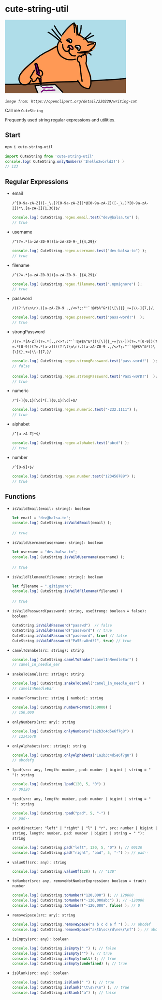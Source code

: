 # cute-string-util

![cat-writer](./images/cat-writer.png)

_`image from: https://openclipart.org/detail/220229/writing-cat`_

Call me `CuteString`

Frequently used string regular expressions and utilities.


## Start

```sh
npm i cute-string-util
```

```ts
import CuteString from 'cute-string-util'
console.log( CuteString.onlyNumbers('1hello2world3!') )
// 123
```


## Regular Expressions

- email

  ``/^[0-9a-zA-Z]([-_\.]?[0-9a-zA-Z])*@[0-9a-zA-Z]([-_\.]?[0-9a-zA-Z])*\.[a-zA-Z]{1,30}$/``

  ```ts
  console.log( CuteString.regex.email.test("dev@balsa.to") );
  // true
  ```

- username

  ``/^(?=.*[a-zA-Z0-9])[a-zA-Z0-9-_]{4,29}/``

  ```ts
  console.log( CuteString.regex.username.test("dev-balsa-to") );
  // true
  ```

- filename

  ``/^(?=.*[a-zA-Z0-9])[a-zA-Z0-9-_]{4,29}/``

  ```ts
  console.log( CuteString.regex.filename.test(".npmignore") );
  // true
  ```

- password

  ``/((?!\t\n\r).)[a-zA-Z0-9 .,/<>?;:"'`!@#$%^&*()\[\]{}_+=|\\-]{7,}/,``

  ```ts
  console.log( CuteString.regex.password.test("pass-word!")  );
  // true
  ```

- strongPassword

  ``/(?=.*[A-Z])(?=.*[.,/<>?;:"'`!@#$%^&*()\[\]{}_+=|\\-])(?=.*[0-9])(?=.*[0-9])(?=.*[a-z])((?!\t\n\r).)[a-zA-Z0-9 .,/<>?;:"'`!@#$%^&*()\[\]{}_+=|\\-]{7,}/``

  ```ts
  console.log( CuteString.regex.strongPassword.test("pass-word!")  );
  // false

  console.log( CuteString.regex.strongPassword.test("Pas5-w0rD!")  );
  // true
  ```

- numeric

  ``/^[-]{0,1}[\d]*[.]{0,1}[\d]+$/``

  ```ts
  console.log( CuteString.regex.numeric.test("-232.1111") );
  // true
  ```

- alphabet

  ``/^[a-zA-Z]+$/``

  ```ts
  console.log( CuteString.regex.alphabet.test("abcd") );
  // true
  ```

- number

  ``/^[0-9]+$/``

  ```ts
  console.log( CuteString.regex.number.test("123456789") );
  // true
  ```

## Functions

- `isVaildEmail(email: string): boolean`

  ```ts
  let email = "dev@balsa.to";
  console.log( CuteString.isVaildEmail(email) );

  // true
  ```

- `isVaildUsername(username: string): boolean`

  ```ts
  let username = "dev-balsa-to";
  console.log( CuteString.isVaildUsername(username) );

  // true
  ```

- `isVaildFilename(filename: string): boolean`

  ```ts
  let filename = ".gitignore";
  console.log( CuteString.isVaildFilename(filename) )

  // true
  ```

- `isVaildPassword(password: string, useStrong: boolean = false): boolean`

  ```ts
  CuteString.isVaildPassword("passwd")  // false
  CuteString.isVaildPassword("password") // true
  CuteString.isVaildPassword("password", true) // false
  CuteString.isVaildPassword("Pa55-w0rd!?", true) // true
  ```

- `camelToSnake(src: string): string`

  ```ts
  console.log( CuteString.camelToSnake("camelInNeedleEar") )
  // camel_in_needle_ear
  ```

- `snakeToCamel(src: string): string`

  ```ts
  console.log( CuteString.snakeToCamel("camel_in_needle_ear") )
  // camelInNeedleEar
  ```

- `numberFormat(src: string | number): string`

  ```ts
  console.log( CuteString.numberFormat(150000) )
  // 150,000
  ```

- `onlyNumbers(src: any): string`

  ```ts
  console.log( CuteString.onlyNumbers("1a2b3c4d5e6f7g8") )
  // 12345678
  ```

- `onlyAlphabets(src: string): string`

  ```ts
  console.log( CuteString.onlyAlphabets("1a2b3c4d5e6f7g8") )
  // abcdefg
  ```

- `lpad(src: any, length: number, pad: number | bigint | string = " "): string`

  ```ts
  console.log( CuteString.lpad(120, 5, "0") )
  // 00120
  ```

- `rpad(src: any, length: number, pad: number | bigint | string = " "): string`

  ```ts
  console.log( CuteString.rpad("pad", 5, "-") )
  // pad--
  ```

- `pad(direction: "left" | "right" | "l" | "r", src: number | bigint | string, length: number, pad: number | bigint | string = " "): string`

  ```ts
  console.log( CuteString.pad("left", 120, 5, "0") ); // 00120
  console.log( CuteString.pad("right", "pad", 5, "-") ); // pad--
  ```

- `valueOf(src: any): string`

  ```ts
  console.log( CuteString.valueOf(120) ); // "120"
  ```

- `toNumber(src: any, removeNotNumberExpression: boolean = true): number`

  ```ts
  console.log( CuteString.toNumber("120,000") ); // 120000
  console.log( CuteString.toNumber("-120,000abc") ); // -120000
  console.log( CuteString.toNumber("-120,000", false) ); // 0
  ```

- `removeSpace(src: any): string`

  ```ts
  console.log( CuteString.removeSpace("a b c d e f ") ); // abcdef
  console.log( CuteString.removeSpace("a\tb\sc\rd\ne\r\nf") ); // abcdef
  ```

- `isEmpty(src: any): boolean`

  ```ts
  console.log( CuteString.isEmpty(" ") ); // false
  console.log( CuteString.isEmpty("") ); // true
  console.log( CuteString.isEmpty(null) ); // true
  console.log( CuteString.isEmpty(undefined) ); // true
  ```

- `isBlank(src: any): boolean`

  ```ts
  console.log( CuteString.isBlank(" ") ); // true
  console.log( CuteString.isBlank("\t\s\r\n") ); // true
  console.log( CuteString.isBlank("a") ); // false
  ```